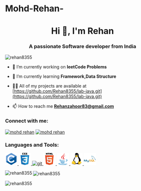 # Mohd-Rehan-
<h1 align="center">Hi 👋, I'm Rehan</h1>
<h3 align="center">A passionate Software developer from India</h3>

<p align="left"> <img src="https://komarev.com/ghpvc/?username=rehan8355&label=Profile%20views&color=0e75b6&style=flat" alt="rehan8355" /> </p>

- 🔭 I’m currently working on **leetCode Problems**

- 🌱 I’m currently learning **Framework,Data Structure**

- 👨‍💻 All of my projects are available at [https://github.com/Rehan8355/lab-java.git](https://github.com/Rehan8355/lab-java.git)

- 📫 How to reach me **Rehanzahoor83@gmail.com**

<h3 align="left">Connect with me:</h3>
<p align="left">
<a href="https://linkedin.com/in/mohd rehan" target="blank"><img align="center" src="https://raw.githubusercontent.com/rahuldkjain/github-profile-readme-generator/master/src/images/icons/Social/linked-in-alt.svg" alt="mohd rehan" height="30" width="40" /></a>
<a href="https://www.leetcode.com/mohd rehan" target="blank"><img align="center" src="https://raw.githubusercontent.com/rahuldkjain/github-profile-readme-generator/master/src/images/icons/Social/leet-code.svg" alt="mohd rehan" height="30" width="40" /></a>
</p>

<h3 align="left">Languages and Tools:</h3>
<p align="left"> <a href="https://www.cprogramming.com/" target="_blank" rel="noreferrer"> <img src="https://raw.githubusercontent.com/devicons/devicon/master/icons/c/c-original.svg" alt="c" width="40" height="40"/> </a> <a href="https://www.w3schools.com/css/" target="_blank" rel="noreferrer"> <img src="https://raw.githubusercontent.com/devicons/devicon/master/icons/css3/css3-original-wordmark.svg" alt="css3" width="40" height="40"/> </a> <a href="https://git-scm.com/" target="_blank" rel="noreferrer"> <img src="https://www.vectorlogo.zone/logos/git-scm/git-scm-icon.svg" alt="git" width="40" height="40"/> </a> <a href="https://www.w3.org/html/" target="_blank" rel="noreferrer"> <img src="https://raw.githubusercontent.com/devicons/devicon/master/icons/html5/html5-original-wordmark.svg" alt="html5" width="40" height="40"/> </a> <a href="https://www.java.com" target="_blank" rel="noreferrer"> <img src="https://raw.githubusercontent.com/devicons/devicon/master/icons/java/java-original.svg" alt="java" width="40" height="40"/> </a> <a href="https://www.linux.org/" target="_blank" rel="noreferrer"> <img src="https://raw.githubusercontent.com/devicons/devicon/master/icons/linux/linux-original.svg" alt="linux" width="40" height="40"/> </a> <a href="https://www.mysql.com/" target="_blank" rel="noreferrer"> <img src="https://raw.githubusercontent.com/devicons/devicon/master/icons/mysql/mysql-original-wordmark.svg" alt="mysql" width="40" height="40"/> </a> </p>

<p><img align="left" src="https://github-readme-stats.vercel.app/api/top-langs?username=rehan8355&show_icons=true&locale=en&layout=compact" alt="rehan8355" /></p>

<p>&nbsp;<img align="center" src="https://github-readme-stats.vercel.app/api?username=rehan8355&show_icons=true&locale=en" alt="rehan8355" /></p>

<p><img align="center" src="https://github-readme-streak-stats.herokuapp.com/?user=rehan8355&" alt="rehan8355" /></p>
